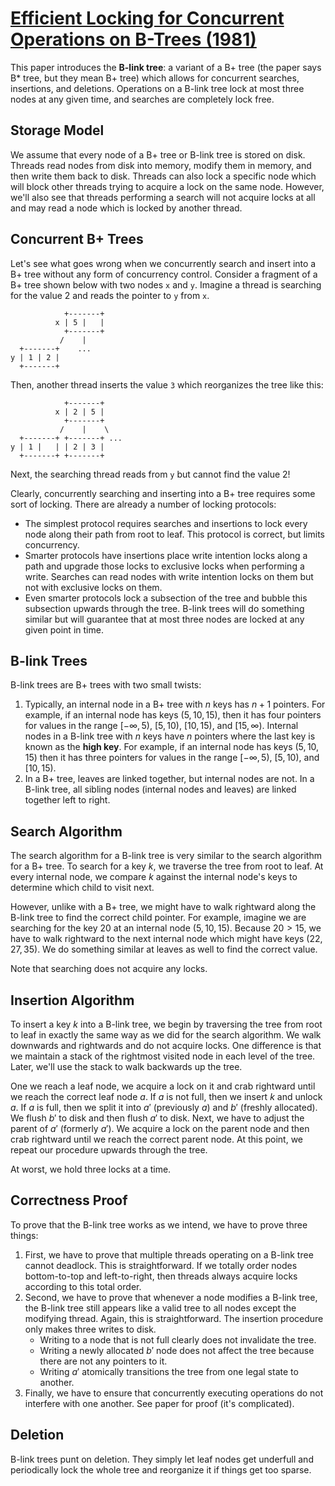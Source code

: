 <div hidden>
</div>

# [Efficient Locking for Concurrent Operations on B-Trees (1981)](https://scholar.google.com/scholar?cluster=4919657903329720293)
This paper introduces the **B-link tree**: a variant of a B+ tree (the paper
says B\* tree, but they mean B+ tree) which allows for concurrent searches,
insertions, and deletions. Operations on a B-link tree lock at most three nodes
at any given time, and searches are completely lock free.

## Storage Model
We assume that every node of a B+ tree or B-link tree is stored on disk.
Threads read nodes from disk into memory, modify them in memory, and then write
them back to disk. Threads can also lock a specific node which will block other
threads trying to acquire a lock on the same node. However, we'll also see that
threads performing a search will not acquire locks at all and may read a node
which is locked by another thread.

## Concurrent B+ Trees
Let's see what goes wrong when we concurrently search and insert into a B+ tree
without any form of concurrency control. Consider a fragment of a B+ tree shown
below with two nodes `x` and `y`. Imagine a thread is searching for the value 2
and reads the pointer to `y` from `x`.

```
            +-------+
          x | 5 |   |
            +-------+
           /    |
  +-------+    ...
y | 1 | 2 |
  +-------+
```

Then, another thread inserts the value `3` which reorganizes the tree like
this:

```
            +-------+
          x | 2 | 5 |
            +-------+
           /    |    \
  +-------+ +-------+ ...
y | 1 |   | | 2 | 3 |
  +-------+ +-------+
```

Next, the searching thread reads from `y` but cannot find the value 2!

Clearly, concurrently searching and inserting into a B+ tree requires some sort
of locking. There are already a number of locking protocols:

- The simplest protocol requires searches and insertions to lock every node
  along their path from root to leaf. This protocol is correct, but limits
  concurrency.
- Smarter protocols have insertions place write intention locks along a path
  and upgrade those locks to exclusive locks when performing a write. Searches
  can read nodes with write intention locks on them but not with exclusive
  locks on them.
- Even smarter protocols lock a subsection of the tree and bubble this
  subsection upwards through the tree. B-link trees will do something similar
  but will guarantee that at most three nodes are locked at any given point in
  time.

## B-link Trees
B-link trees are B+ trees with two small twists:

1. Typically, an internal node in a B+ tree with $n$ keys has $n + 1$ pointers.
   For example, if an internal node has keys $(5, 10, 15)$, then it has four
   pointers for values in the range $[-\infty, 5)$, $[5, 10)$, $[10, 15)$, and
   $[15, \infty)$.
   Internal nodes in a B-link tree with $n$ keys have $n$ pointers where the
   last key is known as the **high key**. For example, if an internal node has
   keys $(5, 10, 15)$ then it has three pointers for values in the range
   $[-\infty, 5)$, $[5, 10)$, and $[10, 15)$.
2. In a B+ tree, leaves are linked together, but internal nodes are not. In a
   B-link tree, all sibling nodes (internal nodes and leaves) are linked
   together left to right.

## Search Algorithm
The search algorithm for a B-link tree is very similar to the search algorithm
for a B+ tree. To search for a key $k$, we traverse the tree from root to leaf.
At every internal node, we compare $k$ against the internal node's keys to
determine which child to visit next.

However, unlike with a B+ tree, we might have to walk rightward along the
B-link tree to find the correct child pointer. For example, imagine we are
searching for the key $20$ at an internal node $(5, 10, 15)$. Because $20 \gt
15$, we have to walk rightward to the next internal node which might have keys
$(22, 27, 35)$. We do something similar at leaves as well to find the correct
value.

Note that searching does not acquire any locks.

## Insertion Algorithm
To insert a key $k$ into a B-link tree, we begin by traversing the tree from
root to leaf in exactly the same way as we did for the search algorithm. We
walk downwards and rightwards and do not acquire locks. One difference is that
we maintain a stack of the rightmost visited node in each level of the tree.
Later, we'll use the stack to walk backwards up the tree.

One we reach a leaf node, we acquire a lock on it and crab rightward until we
reach the correct leaf node $a$. If $a$ is not full, then we insert $k$ and
unlock $a$. If $a$ is full, then we split it into $a'$ (previously $a$) and
$b'$ (freshly allocated). We flush $b'$ to disk and then flush $a'$ to disk.
Next, we have to adjust the parent of $a'$ (formerly $a'$). We acquire a lock
on the parent node and then crab rightward until we reach the correct parent
node. At this point, we repeat our procedure upwards through the tree.

At worst, we hold three locks at a time.

## Correctness Proof
To prove that the B-link tree works as we intend, we have to prove three
things:

1. First, we have to prove that multiple threads operating on a B-link tree
   cannot deadlock. This is straightforward. If we totally order nodes
   bottom-to-top and left-to-right, then threads always acquire locks according
   to this total order.
2. Second, we have to prove that whenever a node modifies a B-link tree, the
   B-link tree still appears like a valid tree to all nodes except the
   modifying thread. Again, this is straightforward. The insertion procedure
   only makes three writes to disk.
    - Writing to a node that is not full clearly does not invalidate the tree.
    - Writing a newly allocated $b'$ node does not affect the tree because
      there are not any pointers to it.
    - Writing $a'$ atomically transitions the tree from one legal state to
      another.
3. Finally, we have to ensure that concurrently executing operations do not
   interfere with one another. See paper for proof (it's complicated).

## Deletion
B-link trees punt on deletion. They simply let leaf nodes get underfull and
periodically lock the whole tree and reorganize it if things get too sparse.

<script type="text/javascript" async
  src="https://cdnjs.cloudflare.com/ajax/libs/mathjax/2.7.1/MathJax.js?config=TeX-MML-AM_CHTML">
</script>
